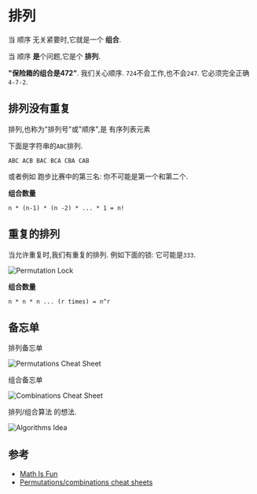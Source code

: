 
# 排列

当 顺序 无关紧要时,它就是一个 **组合**. 

当 顺序 **是**个问题,它是个 **排列**. 

**"保险箱的组合是472"**. 我们关心顺序. `724`不会工作,也不会`247`. 它必须完全正确`4-7-2`. 

## 排列没有重复

排列,也称为"排列号"或"顺序",是 有序列表元素

下面是字符串的`ABC`排列. 

`ABC ACB BAC BCA CBA CAB`

或者例如 跑步比赛中的第三名: 你不可能是第一个和第二个. 

**组合数量**

    n * (n-1) * (n -2) * ... * 1 = n!

## 重复的排列

当允许重复时,我们有重复的排列. 例如下面的锁: 它可能是`333`. 

![Permutation Lock](https://www.mathsisfun.com/combinatorics/images/combination-lock.jpg)

**组合数量**

    n * n * n ... (r times) = n^r

## 备忘单

排列备忘单

![Permutations Cheat Sheet](https://cdn-images-1.medium.com/max/2000/1*JNK-n0Pt0Vbxk0lxVpgT5A.png)

组合备忘单

![Combinations Cheat Sheet](https://cdn-images-1.medium.com/max/2000/1*7cFRn8jW4g_91YgDAbmxRQ.png)

排列/组合算法 的想法. 

![Algorithms Idea](https://cdn-images-1.medium.com/max/2000/1*vLsSsZMnesCFPCYTYMbxrQ.png)

## 参考

-   [Math Is Fun](https://www.mathsisfun.com/combinatorics/combinations-permutations.html)
-   [Permutations/combinations cheat sheets](https://medium.com/@trekhleb/permutations-combinations-algorithms-cheat-sheet-68c14879aba5)
